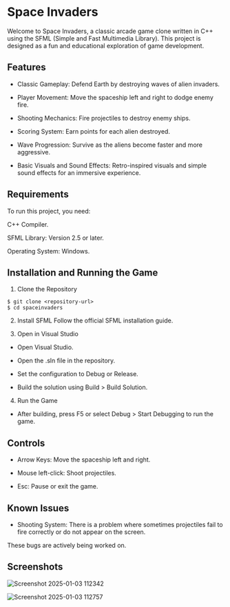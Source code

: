 # Space Invaders

Welcome to Space Invaders, a classic arcade game clone written in C++ using the SFML (Simple and Fast Multimedia Library). This project is designed as a fun and educational exploration of game development.

## Features

- Classic Gameplay: Defend Earth by destroying waves of alien invaders.

- Player Movement: Move the spaceship left and right to dodge enemy fire.

- Shooting Mechanics: Fire projectiles to destroy enemy ships.

- Scoring System: Earn points for each alien destroyed.

- Wave Progression: Survive as the aliens become faster and more aggressive.

- Basic Visuals and Sound Effects: Retro-inspired visuals and simple sound effects for an immersive experience.

## Requirements

To run this project, you need:

C++ Compiler.

SFML Library: Version 2.5 or later.

Operating System: Windows.

## Installation and Running the Game

1. Clone the Repository
```
$ git clone <repository-url>
$ cd spaceinvaders
```

2. Install SFML
Follow the official SFML installation guide.

3. Open in Visual Studio

- Open Visual Studio.

- Open the .sln file in the repository.

- Set the configuration to Debug or Release.

- Build the solution using Build > Build Solution.

4. Run the Game

- After building, press F5 or select Debug > Start Debugging to run the game.

## Controls

- Arrow Keys: Move the spaceship left and right.

- Mouse left-click: Shoot projectiles.

- Esc: Pause or exit the game.

## Known Issues

- Shooting System: There is a problem where sometimes projectiles fail to fire correctly or do not appear on the screen.

These bugs are actively being worked on.

## Screenshots

![Screenshot 2025-01-03 112342](https://github.com/user-attachments/assets/62388359-b364-4b48-8369-3cbea583896d)

![Screenshot 2025-01-03 112757](https://github.com/user-attachments/assets/31de63b7-e866-4924-9da3-6976cae84596)

